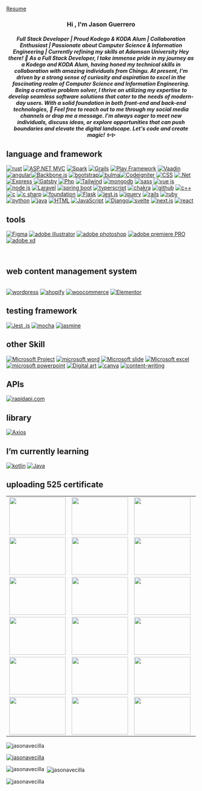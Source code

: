 
<a href="https://www.canva.com/design/DAFrhpRSVNA/MTbYcqU46gb8NQUQImE0oQ/view?">Resume</a>
<h3 align="center">Hi , I'm Jason Guerrero</h1> <h5 align="center"> Full Stack Developer | Proud Kodego & KODA Alum | Collaboration Enthusiast | Passionate about Computer Science & Information Engineering | Currently refining my skills at Adamson University
Hey there! 👋 As a Full Stack Developer, I take immense pride in my journey as a Kodego and KODA Alum, having honed my technical skills in collaboration with amazing individuals from Chingu. At present, I'm driven by a strong sense of curiosity and aspiration to excel in the fascinating realm of Computer Science and Information Engineering.
Being a creative problem solver, I thrive on utilizing my expertise to develop seamless software solutions that cater to the needs of modern-day users. With a solid foundation in both front-end and back-end technologies,  🚀
Feel free to reach out to me through my social media channels or drop me a message. I'm always eager to meet new individuals, discuss ideas, or explore opportunities that can push boundaries and elevate the digital landscape.
Let's code and create magic! ✨✨</h3>
<h2>language and framework</h2>
<a href='https://github.com/shivamkapasia0' target="_blank"><img alt='rust' src='https://img.shields.io/badge/rust-100000?style=for-the-badge&logo=rust&logoColor=white&labelColor=black&color=black'/></a>
<a href='https://github.com/shivamkapasia0' target="_blank"><img alt='ASP.NET MVC' src='https://img.shields.io/badge/ASP.NET_MVC-100000?style=for-the-badge&logo=ASP.NET MVC&logoColor=white&labelColor=black&color=black'/></a>
<a href='https://github.com/shivamkapasia0' target="_blank"><img alt='Spark' src='https://img.shields.io/badge/Spark-100000?style=for-the-badge&logo=Spark&logoColor=white&labelColor=black&color=black'/></a>
<a href='https://github.com/shivamkapasia0' target="_blank"><img alt='Grails' src='https://img.shields.io/badge/Grails-100000?style=for-the-badge&logo=Grails&logoColor=white&labelColor=black&color=black'/></a>
<a href='https://github.com/shivamkapasia0' target="_blank"><img alt='Play Framework' src='https://img.shields.io/badge/Play_Framework-100000?style=for-the-badge&logo=Play Framework&logoColor=white&labelColor=black&color=black'/></a>
<a href='https://github.com/shivamkapasia0' target="_blank"><img alt='Vaadin' src='https://img.shields.io/badge/Vaadin-100000?style=for-the-badge&logo=Vaadin&logoColor=white&labelColor=black&color=black'/></a>
<a href='https://github.com/shivamkapasia0' target="_blank"><img alt='angular' src='https://img.shields.io/badge/angular-100000?style=for-the-badge&logo=angular&logoColor=white&labelColor=black&color=black'/></a><a href='https://github.com/shivamkapasia0' target="_blank"><img alt='Backbone.js' src='https://img.shields.io/badge/backbone.js-100000?style=for-the-badge&logo=Backbone.js&logoColor=white&labelColor=black&color=black'/></a> <a href='https://github.com/shivamkapasia0' target="_blank"><img alt='bootstrap' src='https://img.shields.io/badge/bootstrap-100000?style=for-the-badge&logo=bootstrap&logoColor=white&labelColor=black&color=black'/></a><a href='https://github.com/shivamkapasia0' target="_blank"><img alt='bulma' src='https://img.shields.io/badge/bulma-100000?style=for-the-badge&logo=bulma&logoColor=white&labelColor=black&color=black'/></a><a href='https://github.com/shivamkapasia0' target="_blank"><img alt='Codeigniter' src='https://img.shields.io/badge/Codeigniter-100000?style=for-the-badge&logo=Codeigniter&logoColor=white&labelColor=black&color=black'/></a> <a href='https://github.com/shivamkapasia0' target="_blank"><img alt='CSS' src='https://img.shields.io/badge/CSS-100000?style=for-the-badge&logo=CSS&logoColor=white&labelColor=black&color=black'/></a>  <a href='https://github.com/shivamkapasia0' target="_blank"><img alt='.Net' src='https://img.shields.io/badge/.Net-100000?style=for-the-badge&logo=.Net&logoColor=white&labelColor=black&color=black'/></a>   <a href='https://github.com/shivamkapasia0' target="_blank"><img alt='Express' src='https://img.shields.io/badge/Express-100000?style=for-the-badge&logo=Express&logoColor=white&labelColor=black&color=black'/></a>  <a href='https://github.com/shivamkapasia0' target="_blank"><img alt='Gatsby' src='https://img.shields.io/badge/Gatsby-100000?style=for-the-badge&logo=Gatsby&logoColor=white&labelColor=black&color=black'/></a>  <a href='https://github.com/shivamkapasia0' target="_blank"><img alt='Php' src='https://img.shields.io/badge/Php-100000?style=for-the-badge&logo=Php&logoColor=white&labelColor=black&color=black'/></a> <a href='https://github.com/shivamkapasia0' target="_blank"><img alt='Tailwind' src='https://img.shields.io/badge/tailwind-100000?style=for-the-badge&logo=Tailwind&logoColor=white&labelColor=black&color=black'/></a>  <a href='https://github.com/shivamkapasia0' target="_blank"><img alt='mongodb' src='https://img.shields.io/badge/mongodb-100000?style=for-the-badge&logo=mongodb&logoColor=white&labelColor=black&color=black'/></a>   <a href='https://github.com/shivamkapasia0' target="_blank"><img alt='sass' src='https://img.shields.io/badge/sass-100000?style=for-the-badge&logo=sass&logoColor=white&labelColor=black&color=black'/></a>   <a href='https://github.com/shivamkapasia0' target="_blank"><img alt='vue js' src='https://img.shields.io/badge/vue_js-100000?style=for-the-badge&logo=vue js&logoColor=white&labelColor=black&color=black'/></a>  <a href='https://github.com/shivamkapasia0' target="_blank"><img alt='node js' src='https://img.shields.io/badge/node_js-100000?style=for-the-badge&logo=node js&logoColor=white&labelColor=black&color=black'/></a>   <a href='https://github.com/shivamkapasia0' target="_blank"><img alt='Laravel' src='https://img.shields.io/badge/Laravel-100000?style=for-the-badge&logo=Laravel&logoColor=white&labelColor=black&color=black'/></a>  <a href='https://github.com/shivamkapasia0' target="_blank"><img alt='spring boot' src='https://img.shields.io/badge/spring_boot-100000?style=for-the-badge&logo=spring boot&logoColor=white&labelColor=black&color=black'/></a>   <a href='https://github.com/shivamkapasia0' target="_blank"><img alt='typerscript' src='https://img.shields.io/badge/typerscript-100000?style=for-the-badge&logo=typerscript&logoColor=white&labelColor=black&color=black'/></a>   <a href='https://github.com/shivamkapasia0' target="_blank"><img alt='chakra' src='https://img.shields.io/badge/chakra-100000?style=for-the-badge&logo=chakra&logoColor=white&labelColor=black&color=black'/></a>   <a href='https://github.com/shivamkapasia0' target="_blank"><img alt='github' src='https://img.shields.io/badge/github-100000?style=for-the-badge&logo=github&logoColor=white&labelColor=black&color=black'/></a>   <a href='https://github.com/shivamkapasia0' target="_blank"><img alt='c++' src='https://img.shields.io/badge/c++-100000?style=for-the-badge&logo=c++&logoColor=white&labelColor=black&color=black'/></a>   <a href='https://github.com/shivamkapasia0' target="_blank"><img alt='c' src='https://img.shields.io/badge/C-100000?style=for-the-badge&logo=c&logoColor=white&labelColor=black&color=black'/></a>  <a href='https://github.com/shivamkapasia0' target="_blank"><img alt='c sharp' src='https://img.shields.io/badge/c_sharp-100000?style=for-the-badge&logo=c sharp&logoColor=white&labelColor=black&color=black'/></a>  <a href='https://github.com/shivamkapasia0' target="_blank"><img alt='foundation' src='https://img.shields.io/badge/foundation-100000?style=for-the-badge&logo=foundation&logoColor=white&labelColor=black&color=black'/></a>    <a href='https://github.com/shivamkapasia0' target="_blank"><img alt='Flask' src='https://img.shields.io/badge/Flask-100000?style=for-the-badge&logo=Flask&logoColor=white&labelColor=black&color=black'/></a>   <a href='https://github.com/shivamkapasia0' target="_blank"><img alt='jest.js' src='https://img.shields.io/badge/jest.js-100000?style=for-the-badge&logo=jest.js&logoColor=white&labelColor=black&color=black'/></a> <a href='https://github.com/shivamkapasia0' target="_blank"><img alt='jquery' src='https://img.shields.io/badge/jquery-100000?style=for-the-badge&logo=jquery&logoColor=white&labelColor=black&color=black'/></a>   <a href='https://github.com/shivamkapasia0' target="_blank"><img alt='rails' src='https://img.shields.io/badge/rails-100000?style=for-the-badge&logo=rails&logoColor=white&labelColor=black&color=black'/></a> <a href='https://github.com/shivamkapasia0' target="_blank"><img alt='ruby' src='https://img.shields.io/badge/rails-100000?style=for-the-badge&logo=ruby&logoColor=white&labelColor=black&color=black'/></a> <a href='https://github.com/shivamkapasia0' target="_blank"><img alt='python' src='https://img.shields.io/badge/python-100000?style=for-the-badge&logo=python&logoColor=white&labelColor=black&color=black'/></a> <a href='https://github.com/shivamkapasia0' target="_blank"><img alt='java' src='https://img.shields.io/badge/java-100000?style=for-the-badge&logo=java&logoColor=white&labelColor=black&color=black'/></a>  <a href='https://github.com/shivamkapasia0' target="_blank"><img alt='HTML' src='https://img.shields.io/badge/HTML-100000?style=for-the-badge&logo=HTML&logoColor=white&labelColor=black&color=black'/></a>   <a href='https://github.com/shivamkapasia0' target="_blank"><img alt='JavaScript' src='https://img.shields.io/badge/JavaScript-100000?style=for-the-badge&logo=JavaScript&logoColor=white&labelColor=black&color=black'/></a>     <a href='https://github.com/shivamkapasia0' target="_blank"><img alt='Django' src='https://img.shields.io/badge/Django-100000?style=for-the-badge&logo=Django&logoColor=white&labelColor=black&color=black'/></a><a href='https://github.com/shivamkapasia0' target="_blank"><img alt='svelte' src='https://img.shields.io/badge/svelte-100000?style=for-the-badge&logo=svelte&logoColor=white&labelColor=black&color=black'/></a> 
<a href='https://github.com/shivamkapasia0' target="_blank"><img alt='next.js' src='https://img.shields.io/badge/next_js-100000?style=for-the-badge&logo=next.js&logoColor=white&labelColor=black&color=black'/></a>
<a href='https://github.com/shivamkapasia0' target="_blank"><img alt='react' src='https://img.shields.io/badge/reactnative-100000?style=for-the-badge&logo=react&logoColor=white&labelColor=black&color=black'/></a><br>  <h2>tools</h2>  
<a href='https://github.com/shivamkapasia0' target="_blank"><img alt='Figma' src='https://img.shields.io/badge/Figma-100000?style=for-the-badge&logo=Figma&logoColor=white&labelColor=black&color=black'/></a>
<a href='https://github.com/shivamkapasia0' target="_blank"><img alt='adobe illustrator' src='https://img.shields.io/badge/adobe_illustrator-100000?style=for-the-badge&logo=adobe illustrator&logoColor=white&labelColor=black&color=black'/></a>
<a href='https://github.com/shivamkapasia0' target="_blank"><img alt='adobe photoshop' src='https://img.shields.io/badge/adobe_photoshop-100000?style=for-the-badge&logo=adobe photoshop&logoColor=white&labelColor=black&color=black'/></a>
<a href='https://github.com/shivamkapasia0' target="_blank"><img alt='adobe premiere PRO' src='https://img.shields.io/badge/adobe_premiere pro-100000?style=for-the-badge&logo=adobe premiere PRO&logoColor=white&labelColor=black&color=black'/></a>
<a href='https://github.com/shivamkapasia0' target="_blank"><img alt='adobe xd' src='https://img.shields.io/badge/adobe_xd-100000?style=for-the-badge&logo=adobe xd&logoColor=white&labelColor=black&color=black'/></a>

  <br>  <h2> web content management system</h2>  
  <a href='https://github.com/shivamkapasia0' target="_blank"><img alt='wordpress' src='https://img.shields.io/badge/wordpress-100000?style=for-the-badge&logo=wordpress&logoColor=white&labelColor=black&color=black'/></a>
  <a href='https://github.com/shivamkapasia0' target="_blank"><img alt='shopify' src='https://img.shields.io/badge/shopify-100000?style=for-the-badge&logo=shopify&logoColor=white&labelColor=black&color=black'/></a>
  <a href='https://github.com/shivamkapasia0' target="_blank"><img alt='woocommerce' src='https://img.shields.io/badge/woocommerce-100000?style=for-the-badge&logo=woocommerce&logoColor=white&labelColor=black&color=black'/></a>
  <a href='https://github.com/shivamkapasia0' target="_blank"><img alt='Elementor' src='https://img.shields.io/badge/Elementor-100000?style=for-the-badge&logo=Elementor&logoColor=white&labelColor=black&color=black'/></a><br>
  <h2>testing framework</h2>
  <a href='https://github.com/shivamkapasia0' target="_blank"><img alt='Jest .js' src='https://img.shields.io/badge/Jest_.js-100000?style=for-the-badge&logo=Jest .js&logoColor=white&labelColor=black&color=black'/></a>
  <a href='https://github.com/shivamkapasia0' target="_blank"><img alt='mocha' src='https://img.shields.io/badge/mocha-100000?style=for-the-badge&logo=mocha&logoColor=white&labelColor=black&color=black'/></a>
  <a href='https://github.com/shivamkapasia0' target="_blank"><img alt='jasmine' src='https://img.shields.io/badge/jasmine-100000?style=for-the-badge&logo=jasmine&logoColor=white&labelColor=black&color=black'/></a>
  <br> <h2> other Skill</h2>  
  <a href='https://github.com/shivamkapasia0' target="_blank"><img alt='Microsoft Project' src='https://img.shields.io/badge/Microsoft_Project-100000?style=for-the-badge&logo=Microsoft Project&logoColor=white&labelColor=black&color=black'/></a>
  <a href='https://github.com/shivamkapasia0' target="_blank"><img alt='microsoft  word' src='https://img.shields.io/badge/microsoft_ word-100000?style=for-the-badge&logo=microsoft  word&logoColor=white&labelColor=black&color=black'/></a>
  <a href='https://github.com/shivamkapasia0' target="_blank"><img alt='Microsoft slide' src='https://img.shields.io/badge/Microsoft_office-100000?style=for-the-badge&logo=Microsoft slide&logoColor=white&labelColor=black&color=black'/></a>
  <a href='https://github.com/shivamkapasia0' target="_blank"><img alt='Microsoft excel' src='https://img.shields.io/badge/Microsoft_excel-100000?style=for-the-badge&logo=Microsoft excel&logoColor=white&labelColor=black&color=black'/></a>
  <a href='https://github.com/shivamkapasia0' target="_blank"><img alt='microsoft  powerpoint' src='https://img.shields.io/badge/microsoft_ powerpoint-100000?style=for-the-badge&logo=microsoft  powerpoint&logoColor=white&labelColor=black&color=black'/></a>
  <a href='https://github.com/shivamkapasia0' target="_blank"><img alt='Digital art' src='https://img.shields.io/badge/Digital_art-100000?style=for-the-badge&logo=Digital art&logoColor=white&labelColor=black&color=black'/></a>
  <a href='https://github.com/shivamkapasia0' target="_blank"><img alt='canva' src='https://img.shields.io/badge/canva-100000?style=for-the-badge&logo=canva&logoColor=white&labelColor=black&color=black'/></a>
  <a href='https://github.com/shivamkapasia0' target="_blank"><img alt='content-writing' src='https://img.shields.io/badge/contentwriting-100000?style=for-the-badge&logo=content-writing&logoColor=white&labelColor=black&color=black'/></a>
<H2>APIs </H2>
  <a href='https://rapidapi.com/' target="_blank"><img alt='rapidapi.com' src='https://img.shields.io/badge/rapidapi-100000?style=for-the-badge&logo=rapidapi.com&logoColor=white&labelColor=black&color=black'/></a><br>
  <H2>library  </H2>
  <a href='https://github.com/shivamkapasia0' target="_blank"><img alt='Axios' src='https://img.shields.io/badge/Axios-100000?style=for-the-badge&logo=Axios&logoColor=white&labelColor=black&color=black'/></a>
    <H2> I’m currently learning  </H2>
    <a href='https://github.com/shivamkapasia0' target="_blank"><img alt='kotlin' src='https://img.shields.io/badge/kotlin-100000?style=for-the-badge&logo=kotlin&logoColor=white&labelColor=black&color=black'/></a>
    <a href='https://github.com/shivamkapasia0' target="_blank"><img alt='Java' src='https://img.shields.io/badge/Java_mobile app dev-100000?style=for-the-badge&logo=Java&logoColor=white&labelColor=black&color=black'/></a>
  <br> <h2> uploading 525 certificate</h2>  
<table>
  <tr>
<td><img src="https://scontent.fmnl33-1.fna.fbcdn.net/v/t1.15752-9/382244389_1345456619725329_5611168585366587509_n.jpg?_nc_cat=102&ccb=1-7&_nc_sid=ae9488&_nc_ohc=ADVhk3DISpgAX_W_Sfw&_nc_ht=scontent.fmnl33-1.fna&oh=03_AdQdr89kRsoZz8A1AZccKUztLK7mTTNtKgpuVnJMga2QbA&oe=6544728F" alt="" width="150" height="100">
</td>
      <td><img src="https://camo.githubusercontent.com/46a6f1e3d88794d1bd9f8a8e1c412392f223336d27109d2de114a9f6ac6215fc/68747470733a2f2f7564656d792d63657274696669636174652e73332e616d617a6f6e6177732e636f6d2f696d6167652f55432d65633139373661612d336334362d343633652d383862322d6235636336616439643830332e6a70673f763d31363934373432393036303030" alt="" width="150" height="100">
</td>
<td><img src="https://udemy-certificate.s3.amazonaws.com/image/UC-9b898b89-f5ad-42d3-ad13-a46ec9b7fa05.jpg?v=1696400614000" alt="" width="150" height="100">
</td>
<td><img src="https://udemy-certificate.s3.amazonaws.com/image/UC-71f77d4e-7138-4329-8daa-ea6962bb055f.jpg?v=1696400960000" alt="" width="150" height="100">
</td>
<td><img src="https://udemy-certificate.s3.amazonaws.com/image/UC-e5c6229e-cd4a-44f0-a698-fc38f17ddd42.jpg?v=1696401377000" alt="" width="150" height="100">
</td>
<td><img src="https://udemy-certificate.s3.amazonaws.com/image/UC-0c2acd94-533c-4474-b12c-436f7041730a.jpg?v=1696401333000" alt="" width="150" height="100">
</td>
<td><img src="https://udemy-certificate.s3.amazonaws.com/image/UC-0874d22f-3900-436f-8bd9-b68201d9a42e.jpg?v=1696401371000" alt="" width="150" height="100">
</td>
  </tr>
  <tr>
     <td><img src="https://udemy-certificate.s3.amazonaws.com/image/UC-f7ca2ba7-44b6-4269-9b69-cf6d42cdb847.jpg?v=1696401847000" alt="" width="150" height="100">
</td>
<td><img src="https://udemy-certificate.s3.amazonaws.com/image/UC-e3dc4c64-d608-4f2c-b6f4-5f4197aa3a13.jpg?v=1696401869000" alt="" width="150" height="100">
</td>
<td><img src="https://udemy-certificate.s3.amazonaws.com/image/UC-c9126aa3-a872-4b4b-a957-b32c121bc1f7.jpg?v=1696401890000" alt="" width="150" height="100">
</td>
<td><img src="https://udemy-certificate.s3.amazonaws.com/image/UC-d970d5e6-be33-4f08-9a92-d2244af9265b.jpg?v=1696402433000" alt="" width="150" height="100">

<td><img src="https://udemy-certificate.s3.amazonaws.com/image/UC-d7d61d0e-8a1a-4786-96a9-6035de719b0b.jpg?v=1696402464000" alt="" width="150" height="100">
</td><td><img src="https://udemy-certificate.s3.amazonaws.com/image/UC-4db79732-7126-4317-a83a-c98c0f4c2210.jpg?v=1696402481000" alt="" width="150" height="100">
</td><td><img src="https://udemy-certificate.s3.amazonaws.com/image/UC-2d1f38e5-7fb8-436d-829e-1bed7a0fc278.jpg?v=1696402498000" alt="" width="150" height="100">

</td>
  </tr>
  <tr>
 <td><img src="https://udemy-certificate.s3.amazonaws.com/image/UC-f77c7461-b785-483f-b218-a56852534cb1.jpg?v=1696401730000" alt="" width="150" height="100">
</td>
  <td><img src="https://udemy-certificate.s3.amazonaws.com/image/UC-3b6ca9cd-7770-46f4-986e-0f2fbd51433e.jpg?v=1696403071000" alt="" width="150" height="100">
<td><img src="https://udemy-certificate.s3.amazonaws.com/image/UC-d01e9e51-2435-4d4c-88ba-d0fdafa70828.jpg?v=1696403183000" alt="" width="150" height="100">
<td><img src="https://udemy-certificate.s3.amazonaws.com/image/UC-23ff3974-c942-42a9-97d2-eab0c82e6a0e.jpg?v=1696403276000" alt="" width="150" height="100">
<td><img src="https://udemy-certificate.s3.amazonaws.com/image/UC-2ff6a2c2-3018-4804-8fcf-af7046ffb998.jpg?v=1696403236000" alt="" width="150" height="100">
<td><img src="https://udemy-certificate.s3.amazonaws.com/image/UC-38247e2c-fbf9-4279-8bc0-5d8f2c0c0005.jpg?v=1696403291000" alt="" width="150" height="100">
<td><img src="https://udemy-certificate.s3.amazonaws.com/image/UC-1e040487-98fa-44e5-85e7-e7da98bf43a0.jpg?v=1696403353000" alt="" width="150" height="100">

  </tr>
   <tr>
<td><img src="https://udemy-certificate.s3.amazonaws.com/image/UC-a6be90ab-542c-4491-8d1a-e01e8b914263.jpg?v=1696403413000" alt="" width="150" height="100">
<td><img src="https://udemy-certificate.s3.amazonaws.com/image/UC-940c6fb9-5b9f-4e88-a13f-a0248843aeb6.jpg?v=1696403545000" alt="" width="150" height="100">
<td><img src="https://udemy-certificate.s3.amazonaws.com/image/UC-b21c7584-4d51-4320-ba49-52be5f80784c.jpg?v=1696403986000" alt="" width="150" height="100">
<td><img src="https://udemy-certificate.s3.amazonaws.com/image/UC-43c0010d-8315-4c90-a6ba-52373cd2a263.jpg?v=1696404672000" alt="" width="150" height="100">
<td><img src="https://udemy-certificate.s3.amazonaws.com/image/UC-24c679c1-e566-467f-8fa8-028328adcdb7.jpg?v=1696404798000" alt="" width="150" height="100">
<td><img src="https://udemy-certificate.s3.amazonaws.com/image/UC-625ba4b5-baa4-4cbe-8740-fcd8db27c167.jpg?v=1696404807000" alt="" width="150" height="100">
<td><img src="https://udemy-certificate.s3.amazonaws.com/image/UC-8aea6a10-f21f-46af-82c7-50d3c7dd1ea4.jpg?v=1696404828000" alt="" width="150" height="100">

  </tr>
   <tr>
   
<td><img src="https://udemy-certificate.s3.amazonaws.com/image/UC-22b48ad7-cc70-4c13-ad2f-cc4049059ae5.jpg?v=1696404766000" alt="" width="150" height="100">
<td><img src="https://udemy-certificate.s3.amazonaws.com/image/UC-9c10cd6f-88c5-4eca-b127-41430fb7e51d.jpg?v=1696404846000" alt="" width="150" height="100">
<td><img src="https://udemy-certificate.s3.amazonaws.com/image/UC-9834585c-11bf-44c4-a230-74b03336dcbf.jpg?v=1696404531000" alt="" width="150" height="100">
<td><img src="https://udemy-certificate.s3.amazonaws.com/image/UC-fe2741ad-2216-42a0-a3a2-c7174cdad6b9.jpg?v=1696404518000" alt="" width="150" height="100">
<td><img src="https://udemy-certificate.s3.amazonaws.com/image/UC-fe2741ad-2216-42a0-a3a2-c7174cdad6b9.jpg?v=1696404518000" alt="" width="150" height="100">
<td><img src="https://udemy-certificate.s3.amazonaws.com/image/UC-28743075-7c0c-4edd-9a88-566afaa972d1.jpg?v=1696404447000" alt="" width="150" height="100">
<td><img src="https://udemy-certificate.s3.amazonaws.com/image/UC-33ea29ac-616f-453e-99cc-3dcf65302b92.jpg?v=1696404413000" alt="" width="150" height="100">
  </tr>
   <tr>
   <td><img src="https://udemy-certificate.s3.amazonaws.com/image/UC-43c0010d-8315-4c90-a6ba-52373cd2a263.jpg?v=1696404672000" alt="" width="150" height="100">
   <td><img src="https://udemy-certificate.s3.amazonaws.com/image/UC-eecb53e8-27c8-4b2b-9d9a-2940ac59edba.jpg?v=1696405573000" alt="" width="150" height="100">

<td><img src="https://udemy-certificate.s3.amazonaws.com/image/UC-0045cd76-4de9-4ada-9467-343f133ff7a5.jpg?v=1696405494000" alt="" width="150" height="100">

<td><img src="https://udemy-certificate.s3.amazonaws.com/image/UC-7e65d510-bea8-49cd-8a1b-10b933d13bb0.jpg?v=1696405602000" alt="" width="150" height="100">

<td><img src="https://udemy-certificate.s3.amazonaws.com/image/UC-7e65d510-bea8-49cd-8a1b-10b933d13bb0.jpg?v=1696405602000" alt="" width="150" height="100">

<td><img src="https://udemy-certificate.s3.amazonaws.com/image/UC-0a8c82b7-e313-47d7-a615-b39d0649850f.jpg?v=1696405603000" alt="" width="150" height="100">

</td>
</td>
  </tr>
</table>
    
<p align="left"> <img src="https://komarev.com/ghpvc/?username=jasonavecilla&label=Profile%20views&color=0e75b6&style=flat" alt="jasonavecilla" /> </p> <p align="left"> <a href="https://github.com/ryo-ma/github-profile-trophy"><img src="https://github-profile-trophy.vercel.app/?username=jasonavecilla" alt="jasonavecilla" /></a>  <p align="left"> </p></a> </p> <p><img align="left" src="https://github-readme-stats.vercel.app/api/top-langs?username=jasonavecilla&show_icons=true&locale=en&layout=compact" alt="jasonavecilla" /></p> <p>&nbsp;<img align="center" src="https://github-readme-stats.vercel.app/api?username=jasonavecilla&show_icons=true&locale=en" alt="jasonavecilla" /></p> <p><img align="center" src="https://github-readme-streak-stats.herokuapp.com/?user=jasonavecilla&" alt="jasonavecilla" /></p>

